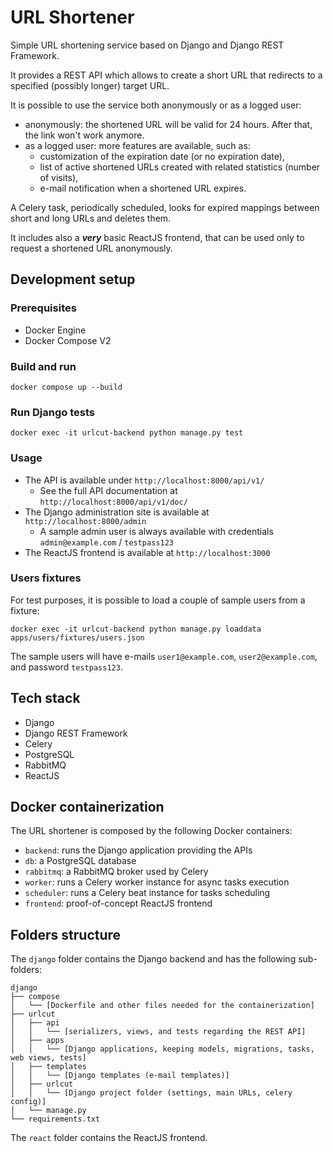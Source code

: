 # URL Shortener
Simple URL shortening service based on Django and Django REST Framework.

It provides a REST API which allows to create a short URL that redirects to a specified (possibly longer) target URL.

It is possible to use the service both anonymously or as a logged user:
* anonymously: the shortened URL will be valid for 24 hours. After that, the link won't work anymore.
* as a logged user: more features are available, such as:
  * customization of the expiration date (or no expiration date),
  * list of active shortened URLs created with related statistics (number of visits),
  * e-mail notification when a shortened URL expires.

A Celery task, periodically scheduled, looks for expired mappings between short and long URLs and deletes them. 

It includes also a ***very*** basic ReactJS frontend, that can be used only to request a 
shortened URL anonymously.

## Development setup

### Prerequisites

* Docker Engine
* Docker Compose V2

### Build and run

```
docker compose up --build
```

### Run Django tests

```
docker exec -it urlcut-backend python manage.py test
```

### Usage

* The API is available under `http://localhost:8000/api/v1/`
  * See the full API documentation at `http://localhost:8000/api/v1/doc/`
* The Django administration site is available at `http://localhost:8000/admin`
  * A sample admin user is always available with credentials `admin@example.com` / `testpass123`
* The ReactJS frontend is available at `http://localhost:3000`

### Users fixtures

For test purposes, it is possible to load a couple of sample users from a fixture:
```
docker exec -it urlcut-backend python manage.py loaddata apps/users/fixtures/users.json
```

The sample users will have e-mails `user1@example.com`, `user2@example.com`, and password `testpass123`.


## Tech stack

* Django
* Django REST Framework
* Celery
* PostgreSQL
* RabbitMQ
* ReactJS

## Docker containerization

The URL shortener is composed by the following Docker containers:

* `backend`: runs the Django application providing the APIs
* `db`: a PostgreSQL database
* `rabbitmq`: a RabbitMQ broker used by Celery
* `worker`: runs a Celery worker instance for async tasks execution
* `scheduler`: runs a Celery beat instance for tasks scheduling
* `frontend`: proof-of-concept ReactJS frontend

## Folders structure

The `django` folder contains the Django backend and has the following sub-folders:

```
django
├── compose
│   └── [Dockerfile and other files needed for the containerization]
├── urlcut
│   ├── api
│   │   └── [serializers, views, and tests regarding the REST API]
│   ├── apps
│   │   └── [Django applications, keeping models, migrations, tasks, web views, tests]
│   ├── templates
│   │   └── [Django templates (e-mail templates)]
│   ├── urlcut
│   │   └── [Django project folder (settings, main URLs, celery config)]
│   └── manage.py
└── requirements.txt
```

The `react` folder contains the ReactJS frontend.
